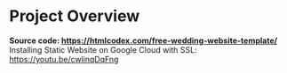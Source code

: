 # Project Overview

**Source code: https://htmlcodex.com/free-wedding-website-template/**
Installing Static Website on Google Cloud with SSL: https://youtu.be/cwlinqDqFng
